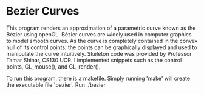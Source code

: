 # **Bezier Curves**
This program renders an approximation of a parametric curve known as the Bézier using openGL. Bézier curves are widely used in computer graphics to model smooth curves. As the curve is completely contained in the convex hull of its control points, the points can be graphically displayed and used to manipulate the curve intuitively. 
Skeleton code was provided by Professor Tamar Shinar, CS130 UCR. I implemented snippets such as the control points, GL_mouse(), and GL_render().

To run this program, there is a makefile. Simply running 'make' will create the executable file 'bezier'.
Run
./bezier
